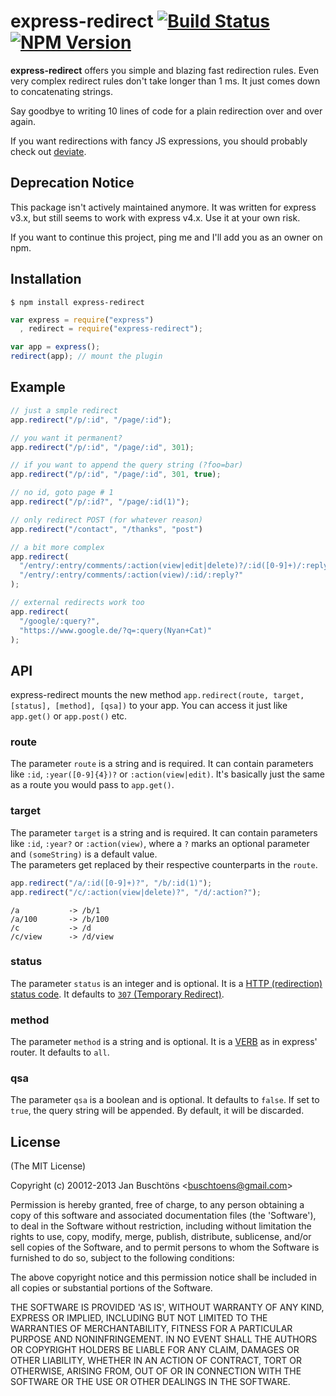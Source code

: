 # express-redirect [![Build Status](https://img.shields.io/travis/phvcky/express-redirect.svg?branch=master)](https://travis-ci.org/phvcky/express-redirect) [![NPM Version](https://img.shields.io/npm/v/express-redirect.svg)](https://www.npmjs.org/package/express-redirect)
**express-redirect** offers you simple and blazing fast redirection rules.
Even very complex redirect rules don't take longer than 1 ms.
It just comes down to concatenating strings.

Say goodbye to writing 10 lines of code for a plain redirection over and over again.

If you want redirections with fancy JS expressions, you should probably check out [deviate](https://github.com/ForbesLindesay/deviate).

## Deprecation Notice

This package isn't actively maintained anymore. It was written for express v3.x, but still 
seems to work with express v4.x. Use it at your own risk.

If you want to continue this project, ping me and I'll add you as an owner on npm.

## Installation
```
$ npm install express-redirect
```

```javascript
var express = require("express")
  , redirect = require("express-redirect");

var app = express();
redirect(app); // mount the plugin
```

## Example

```javascript
// just a smple redirect
app.redirect("/p/:id", "/page/:id");

// you want it permanent?
app.redirect("/p/:id", "/page/:id", 301);

// if you want to append the query string (?foo=bar)
app.redirect("/p/:id", "/page/:id", 301, true);

// no id, goto page # 1
app.redirect("/p/:id?", "/page/:id(1)");

// only redirect POST (for whatever reason)
app.redirect("/contact", "/thanks", "post")

// a bit more complex
app.redirect(
  "/entry/:entry/comments/:action(view|edit|delete)?/:id([0-9]+)/:reply([0-9]+)?",
  "/entry/:entry/comments/:action(view)/:id/:reply?"
);

// external redirects work too
app.redirect(
  "/google/:query?",
  "https://www.google.de/?q=:query(Nyan+Cat)"
);
```

## API
express-redirect mounts the new method `app.redirect(route, target, [status], [method], [qsa])` to your app.
You can access it just like `app.get()` or `app.post()` etc.

### route
The parameter `route` is a string and is required.
It can contain parameters like `:id`, `:year([0-9]{4})?` or `:action(view|edit)`.
It's basically just the same as a route you would pass to `app.get()`.

### target
The parameter `target` is a string and is required.
It can contain parameters like `:id`, `:year?` or `:action(view)`,
where a `?` marks an optional parameter and `(someString)` is a default value.  
The parameters get replaced by their respective counterparts in the `route`.

```javascript
app.redirect("/a/:id([0-9]+)?", "/b/:id(1)");
app.redirect("/c/:action(view|delete)?", "/d/:action?");
```
```
/a           -> /b/1
/a/100       -> /b/100
/c           -> /d
/c/view      -> /d/view
```

### status
The parameter `status` is an integer and is optional.
It is a [HTTP (redirection) status code](http://en.wikipedia.org/wiki/List_of_HTTP_status_codes#3xx_Redirection).
It defaults to [`307` (Temporary Redirect)](http://en.wikipedia.org/wiki/List_of_HTTP_status_codes#307).

### method
The parameter `method` is a string and is optional.
It is a [VERB](http://expressjs.com/api.html#app.VERB) as in express' router.
It defaults to `all`.

### qsa
The parameter `qsa` is a boolean and is optional. It defaults to `false`.
If set to `true`, the query string will be appended. By default, it will be discarded.


## License 

(The MIT License)

Copyright (c) 20012-2013 Jan Buschtöns &lt;buschtoens@gmail.com&gt;

Permission is hereby granted, free of charge, to any person obtaining
a copy of this software and associated documentation files (the
'Software'), to deal in the Software without restriction, including
without limitation the rights to use, copy, modify, merge, publish,
distribute, sublicense, and/or sell copies of the Software, and to
permit persons to whom the Software is furnished to do so, subject to
the following conditions:

The above copyright notice and this permission notice shall be
included in all copies or substantial portions of the Software.

THE SOFTWARE IS PROVIDED 'AS IS', WITHOUT WARRANTY OF ANY KIND,
EXPRESS OR IMPLIED, INCLUDING BUT NOT LIMITED TO THE WARRANTIES OF
MERCHANTABILITY, FITNESS FOR A PARTICULAR PURPOSE AND NONINFRINGEMENT.
IN NO EVENT SHALL THE AUTHORS OR COPYRIGHT HOLDERS BE LIABLE FOR ANY
CLAIM, DAMAGES OR OTHER LIABILITY, WHETHER IN AN ACTION OF CONTRACT,
TORT OR OTHERWISE, ARISING FROM, OUT OF OR IN CONNECTION WITH THE
SOFTWARE OR THE USE OR OTHER DEALINGS IN THE SOFTWARE.
